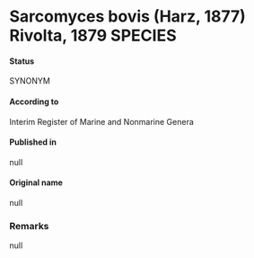 # Sarcomyces bovis (Harz, 1877) Rivolta, 1879 SPECIES

#### Status
SYNONYM

#### According to
Interim Register of Marine and Nonmarine Genera

#### Published in
null

#### Original name
null

### Remarks
null
